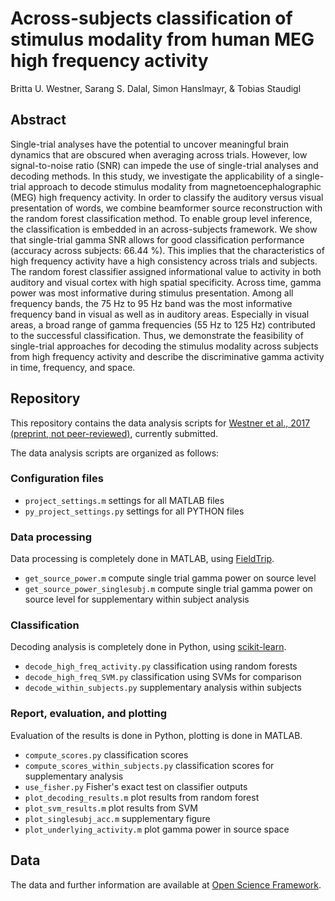 # Across-subjects classification of stimulus modality from human MEG high frequency activity

Britta U. Westner, Sarang S. Dalal, Simon Hanslmayr, & Tobias Staudigl

## Abstract

Single-trial analyses have the potential to uncover meaningful brain dynamics that are
obscured when averaging across trials. However, low signal-to-noise ratio (SNR) can
impede the use of single-trial analyses and decoding methods. In this study, we
investigate the applicability of a single-trial approach to decode stimulus modality from
magnetoencephalographic (MEG) high frequency activity. In order to classify the
auditory versus visual presentation of words, we combine beamformer source
reconstruction with the random forest classification method. To enable group level
inference, the classification is embedded in an across-subjects framework.
We show that single-trial gamma SNR allows for good classification performance
(accuracy across subjects: 66.44 %). This implies that the characteristics of high
frequency activity have a high consistency across trials and subjects. The random forest
classifier assigned informational value to activity in both auditory and visual cortex
with high spatial specificity. Across time, gamma power was most informative during
stimulus presentation. Among all frequency bands, the 75 Hz to 95 Hz band was the
most informative frequency band in visual as well as in auditory areas. Especially in
visual areas, a broad range of gamma frequencies (55 Hz to 125 Hz) contributed to the
successful classification.
Thus, we demonstrate the feasibility of single-trial approaches for decoding the
stimulus modality across subjects from high frequency activity and describe the
discriminative gamma activity in time, frequency, and space.

## Repository

This repository contains the data analysis scripts for [Westner et al., 2017 (preprint, not peer-reviewed)](https://www.biorxiv.org/content/early/2017/10/12/202424), currently submitted.

The data analysis scripts are organized as follows:

### Configuration files
* `project_settings.m`  settings for all MATLAB files
* `py_project_settings.py`  settings for all PYTHON files

### Data processing
Data processing is completely done in MATLAB, using [FieldTrip](https://github.com/fieldtrip/fieldtrip).
* `get_source_power.m`   compute single trial gamma power on source level
* `get_source_power_singlesubj.m`   compute single trial gamma power on source level for supplementary within subject analysis

### Classification
Decoding analysis is completely done in Python, using [scikit-learn](https://github.com/scikit-learn/scikit-learn).
* `decode_high_freq_activity.py`   classification using random forests
* `decode_high_freq_SVM.py`   classification using SVMs for comparison
* `decode_within_subjects.py`  supplementary analysis within subjects

### Report, evaluation, and plotting
Evaluation of the results is done in Python, plotting is done in MATLAB.
* `compute_scores.py`  classification scores
* `compute_scores_within_subjects.py`   classification scores for supplementary analysis
* `use_fisher.py`  Fisher's exact test on classifier outputs
* `plot_decoding_results.m`  plot results from random forest
* `plot_svm_results.m`   plot results from SVM
* `plot_singlesubj_acc.m`   supplementary figure
* `plot_underlying_activity.m`  plot gamma power in source space


## Data

The data and further information are available at [Open Science Framework]().

